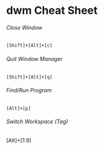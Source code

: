 dwm Cheat Sheet
================================
###### Close Window
    [Shift]+[Alt]+[c]
###### Quit Window Manager
    [Shift]+[Alt]+[q]
###### Find/Run Program
    [Alt]+[p]
###### Switch Workspace (Tag)
[Alt]+[1:9]
